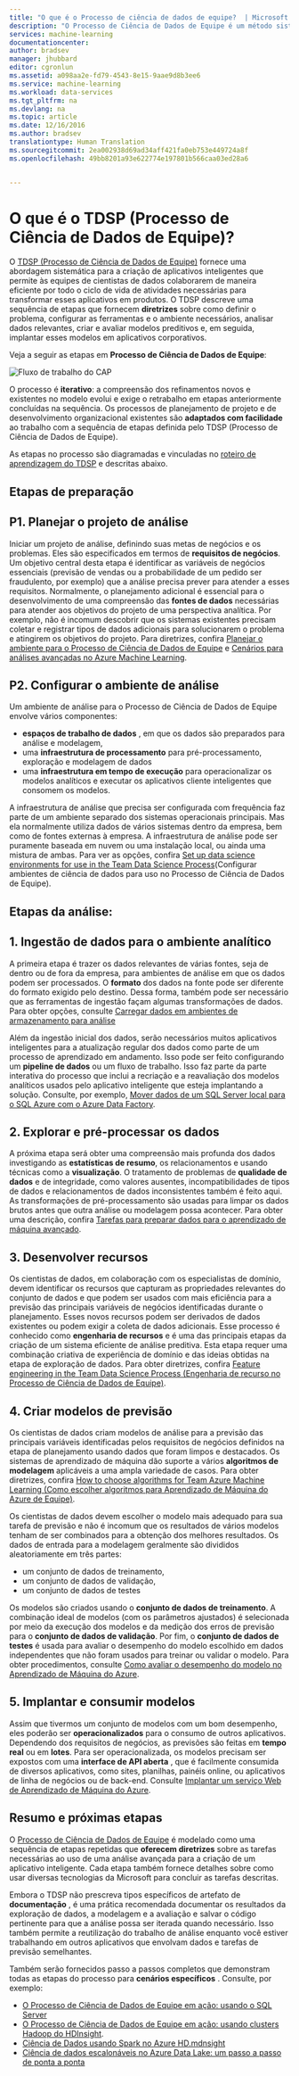 ```yaml
---
title: "O que é o Processo de ciência de dados de equipe?  | Microsoft Docs"
description: "O Processo de Ciência de Dados de Equipe é um método sistemático para a criação de aplicativos inteligentes que aproveitam a análise avançada."
services: machine-learning
documentationcenter: 
author: bradsev
manager: jhubbard
editor: cgronlun
ms.assetid: a098aa2e-fd79-4543-8e15-9aae9d8b3ee6
ms.service: machine-learning
ms.workload: data-services
ms.tgt_pltfrm: na
ms.devlang: na
ms.topic: article
ms.date: 12/16/2016
ms.author: bradsev
translationtype: Human Translation
ms.sourcegitcommit: 2ea002938d69ad34aff421fa0eb753e449724a8f
ms.openlocfilehash: 49bb8201a93e622774e197801b566caa03ed28a6


---
```

# <a name="what-is-the-team-data-science-process-tdsp"></a>O que é o TDSP (Processo de Ciência de Dados de Equipe)?
O [TDSP (Processo de Ciência de Dados de Equipe)](data-science-process-overview.md) fornece uma abordagem sistemática para a criação de aplicativos inteligentes que permite às equipes de cientistas de dados colaborarem de maneira eficiente por todo o ciclo de vida de atividades necessárias para transformar esses aplicativos em produtos. O TDSP descreve uma sequência de etapas que fornecem **diretrizes** sobre como definir o problema, configurar as ferramentas e o ambiente necessários, analisar dados relevantes, criar e avaliar modelos preditivos e, em seguida, implantar esses modelos em aplicativos corporativos. 

Veja a seguir as etapas em **Processo de Ciência de Dados de Equipe**:  

![Fluxo de trabalho do CAP](./media/machine-learning-data-science-the-cortana-analytics-process/CAP-workflow.png)

O processo é **iterativo**: a compreensão dos refinamentos novos e existentes no modelo evolui e exige o retrabalho em etapas anteriormente concluídas na sequência. Os processos de planejamento de projeto e de desenvolvimento organizacional existentes são **adaptados com facilidade** ao trabalho com a sequência de etapas definida pelo TDSP (Processo de Ciência de Dados de Equipe). 

As etapas no processo são diagramadas e vinculadas no [roteiro de aprendizagem do TDSP](https://azure.microsoft.com/documentation/learning-paths/cortana-analytics-process/) e descritas abaixo.  

## <a name="preparation-steps"></a>Etapas de preparação
## <a name="p1-plan-the-analytics-project"></a>P1. Planejar o projeto de análise
Iniciar um projeto de análise, definindo suas metas de negócios e os problemas. Eles são especificados em termos de **requisitos de negócios**. Um objetivo central desta etapa é identificar as variáveis de negócios essenciais (previsão de vendas ou a probabilidade de um pedido ser fraudulento, por exemplo) que a análise precisa prever para atender a esses requisitos. Normalmente, o planejamento adicional é essencial para o desenvolvimento de uma compreensão das **fontes de dados** necessárias para atender aos objetivos do projeto de uma perspectiva analítica. Por exemplo, não é incomum descobrir que os sistemas existentes precisam coletar e registrar tipos de dados adicionais para solucionarem o problema e atingirem os objetivos do projeto. Para diretrizes, confira [Planejar o ambiente para o Processo de Ciência de Dados de Equipe](machine-learning-data-science-plan-your-environment.md) e [Cenários para análises avançadas no Azure Machine Learning](machine-learning-data-science-plan-sample-scenarios.md).  

## <a name="p2-setup-analytics-environment"></a>P2. Configurar o ambiente de análise
Um ambiente de análise para o Processo de Ciência de Dados de Equipe envolve vários componentes: 

* **espaços de trabalho de dados** , em que os dados são preparados para análise e modelagem, 
* uma **infraestrutura de processamento** para pré-processamento, exploração e modelagem de dados
* uma **infraestrutura em tempo de execução** para operacionalizar os modelos analíticos e executar os aplicativos cliente inteligentes que consomem os modelos.  

A infraestrutura de análise que precisa ser configurada com frequência faz parte de um ambiente separado dos sistemas operacionais principais. Mas ela normalmente utiliza dados de vários sistemas dentro da empresa, bem como de fontes externas à empresa. A infraestrutura de análise pode ser puramente baseada em nuvem ou uma instalação local, ou ainda uma mistura de ambas. Para ver as opções, confira [Set up data science environments for use in the Team Data Science Process](machine-learning-data-science-environment-setup.md)(Configurar ambientes de ciência de dados para uso no Processo de Ciência de Dados de Equipe).

## <a name="analytics-steps"></a>Etapas da análise:
## <a name="1-ingest-data-into-the-analytical-environment"></a>1. Ingestão de dados para o ambiente analítico
A primeira etapa é trazer os dados relevantes de várias fontes, seja de dentro ou de fora da empresa, para ambientes de análise em que os dados podem ser processados. O **formato** dos dados na fonte pode ser diferente do formato exigido pelo destino. Dessa forma, também pode ser necessário que as ferramentas de ingestão façam algumas transformações de dados. Para obter opções, consulte [Carregar dados em ambientes de armazenamento para análise](machine-learning-data-science-ingest-data.md)

Além da ingestão inicial dos dados, serão necessários muitos aplicativos inteligentes para a atualização regular dos dados como parte de um processo de aprendizado em andamento. Isso pode ser feito configurando um **pipeline de dados** ou um fluxo de trabalho. Isso faz parte da parte interativa do processo que inclui a recriação e a reavaliação dos modelos analíticos usados pelo aplicativo inteligente que esteja implantando a solução. Consulte, por exemplo, [Mover dados de um SQL Server local para o SQL Azure com o Azure Data Factory](machine-learning-data-science-move-sql-azure-adf.md).

## <a name="2-explore-and-pre-process-data"></a>2. Explorar e pré-processar os dados
A próxima etapa será obter uma compreensão mais profunda dos dados investigando as **estatísticas de resumo**, os relacionamentos e usando técnicas como a **visualização**. O tratamento de problemas de **qualidade de dados** e de integridade, como valores ausentes, incompatibilidades de tipos de dados e relacionamentos de dados inconsistentes também é feito aqui. As transformações de pré-processamento são usadas para limpar os dados brutos antes que outra análise ou modelagem possa acontecer. Para obter uma descrição, confira [Tarefas para preparar dados para o aprendizado de máquina avançado](machine-learning-data-science-prepare-data.md).

## <a name="3-develop-features"></a>3. Desenvolver recursos
Os cientistas de dados, em colaboração com os especialistas de domínio, devem identificar os recursos que capturam as propriedades relevantes do conjunto de dados e que podem ser usados com mais eficiência para a previsão das principais variáveis de negócios identificadas durante o planejamento. Esses novos recursos podem ser derivados de dados existentes ou podem exigir a coleta de dados adicionais. Esse processo é conhecido como **engenharia de recursos** e é uma das principais etapas da criação de um sistema eficiente de análise preditiva. Esta etapa requer uma combinação criativa de experiência de domínio e das ideias obtidas na etapa de exploração de dados. Para obter diretrizes, confira [Feature engineering in the Team Data Science Process (Engenharia de recurso no Processo de Ciência de Dados de Equipe)](machine-learning-data-science-create-features.md).

## <a name="4-create-predictive-models"></a>4. Criar modelos de previsão
Os cientistas de dados criam modelos de análise para a previsão das principais variáveis identificadas pelos requisitos de negócios definidos na etapa de planejamento usando dados que foram limpos e destacados. Os sistemas de aprendizado de máquina dão suporte a vários **algoritmos de modelagem** aplicáveis a uma ampla variedade de casos. Para obter diretrizes, confira [How to choose algorithms for Team Azure Machine Learning (Como escolher algoritmos para Aprendizado de Máquina do Azure de Equipe)](machine-learning-algorithm-choice.md).

Os cientistas de dados devem escolher o modelo mais adequado para sua tarefa de previsão e não é incomum que os resultados de vários modelos tenham de ser combinados para a obtenção dos melhores resultados. Os dados de entrada para a modelagem geralmente são divididos aleatoriamente em três partes:

* um conjunto de dados de treinamento, 
* um conjunto de dados de validação, 
* um conjunto de dados de testes 

Os modelos são criados usando o **conjunto de dados de treinamento**. A combinação ideal de modelos (com os parâmetros ajustados) é selecionada por meio da execução dos modelos e da medição dos erros de previsão para o **conjunto de dados de validação**. Por fim, o **conjunto de dados de testes** é usada para avaliar o desempenho do modelo escolhido em dados independentes que não foram usados para treinar ou validar o modelo.  Para obter procedimentos, consulte [Como avaliar o desempenho do modelo no Aprendizado de Máquina do Azure](machine-learning-evaluate-model-performance.md).

## <a name="5-deploy-and-consume-models"></a>5. Implantar e consumir modelos
Assim que tivermos um conjunto de modelos com um bom desempenho, eles poderão ser **operacionalizados** para o consumo de outros aplicativos. Dependendo dos requisitos de negócios, as previsões são feitas em **tempo real** ou em **lotes**. Para ser operacionalizada, os modelos precisam ser expostos com uma **interface de API aberta** , que é facilmente consumida de diversos aplicativos, como sites, planilhas, painéis online, ou aplicativos de linha de negócios ou de back-end. Consulte [Implantar um serviço Web de Aprendizado de Máquina do Azure](machine-learning-publish-a-machine-learning-web-service.md).

## <a name="summary-and-next-steps"></a>Resumo e próximas etapas
O [Processo de Ciência de Dados de Equipe](https://azure.microsoft.com/documentation/learning-paths/cortana-analytics-process/) é modelado como uma sequência de etapas repetidas que **oferecem diretrizes** sobre as tarefas necessárias ao uso de uma análise avançada para a criação de um aplicativo inteligente. Cada etapa também fornece detalhes sobre como usar diversas tecnologias da Microsoft para concluir as tarefas descritas. 

Embora o TDSP não prescreva tipos específicos de artefato de **documentação** , é uma prática recomendada documentar os resultados da exploração de dados, a modelagem e a avaliação e salvar o código pertinente para que a análise possa ser iterada quando necessário. Isso também permite a reutilização do trabalho de análise enquanto você estiver trabalhando em outros aplicativos que envolvam dados e tarefas de previsão semelhantes.

Também serão fornecidos passo a passos completos que demonstram todas as etapas do processo para **cenários específicos** . Consulte, por exemplo:

* [O Processo de Ciência de Dados de Equipe em ação: usando o SQL Server](machine-learning-data-science-process-sql-walkthrough.md)
* [O Processo de Ciência de Dados de Equipe em ação: usando clusters Hadoop do HDInsight](machine-learning-data-science-process-hive-walkthrough.md).
* [Ciência de Dados usando Spark no Azure HD.mdnsight](machine-learning-data-science-spark-overview.md)
* [Ciência de dados escalonáveis no Azure Data Lake: um passo a passo de ponta a ponta](machine-learning-data-science-process-data-lake-walkthrough.md)




<!--HONumber=Nov16_HO3-->


